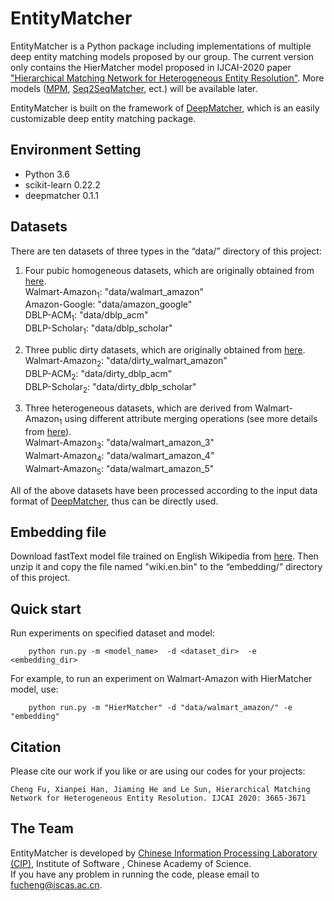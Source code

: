 EntityMatcher
=============

EntityMatcher is a Python package including implementations of multiple deep entity matching models proposed by our group. The current version only contains the HierMatcher model proposed in IJCAI-2020 paper ["Hierarchical Matching Network for Heterogeneous Entity Resolution"](https://www.ijcai.org/Proceedings/2020/0507.pdf). More models ([MPM](https://www.ijcai.org/Proceedings/2019/0689.pdf), [Seq2SeqMatcher](https://dl.acm.org/doi/pdf/10.1145/3357384.3358018), ect.) will be available later.

EntityMatcher is built on the framework of [DeepMatcher](https://github.com/anhaidgroup/deepmatcher), which is an easily customizable deep entity matching package.

## Environment Setting
* Python 3.6
* scikit-learn 0.22.2
* deepmatcher 0.1.1

## Datasets
There are ten datasets of three types in the “data/” directory of this project:
1. Four pubic homogeneous datasets, which are originally obtained from [here](https://github.com/anhaidgroup/deepmatcher/blob/master/Datasets.md).  
  Walmart-Amazon<sub>1</sub>: "data/walmart_amazon"  
  Amazon-Google: "data/amazon_google"  
  DBLP-ACM<sub>1</sub>: "data/dblp_acm"  
  DBLP-Scholar<sub>1</sub>: "data/dblp_scholar"  

2. Three public dirty datasets, which are originally obtained from [here](https://github.com/anhaidgroup/deepmatcher/blob/master/Datasets.md).  
  Walmart-Amazon<sub>2</sub>: "data/dirty_walmart_amazon"  
  DBLP-ACM<sub>2</sub>: "data/dirty_dblp_acm"  
  DBLP-Scholar<sub>2</sub>: "data/dirty_dblp_scholar"  

3. Three heterogeneous datasets, which are derived from Walmart-Amazon<sub>1</sub> using different attribute merging operations (see more details from [here](https://www.ijcai.org/Proceedings/2020/0507.pdf)).  
  Walmart-Amazon<sub>3</sub>: "data/walmart_amazon_3"  
  Walmart-Amazon<sub>4</sub>: "data/walmart_amazon_4"  
  Walmart-Amazon<sub>5</sub>: "data/walmart_amazon_5"  
  
All of the above datasets have been processed according to the input data format of [DeepMatcher](https://github.com/anhaidgroup/deepmatcher), thus can be directly used.

  ## Embedding file
Download fastText model file trained on English Wikipedia from [here](https://dl.fbaipublicfiles.com/fasttext/vectors-wiki/wiki.en.zip).  Then unzip it and copy the file named "wiki.en.bin" to the “embedding/” directory of this project.   

  ## Quick start
  Run experiments on specified dataset and model:
  ```
      python run.py -m <model_name>  -d <dataset_dir>  -e <embedding_dir> 
  ```
  For example, to run an experiment on Walmart-Amazon with HierMatcher model, use:
  ```
      python run.py -m "HierMatcher" -d "data/walmart_amazon/" -e "embedding"
  ```
  
 ## Citation
Please cite our work if you like or are using our codes for your projects:   
```
Cheng Fu, Xianpei Han, Jiaming He and Le Sun, Hierarchical Matching Network for Heterogeneous Entity Resolution. IJCAI 2020: 3665-3671
```

 ## The Team
EntityMatcher is developed by [Chinese Information Processing Laboratory (CIP)](http://www.icip.org.cn/zh/homepage/), Institute of Software , Chinese Academy of Science.   
If you have any problem in running the code, please email to fucheng@iscas.ac.cn.
